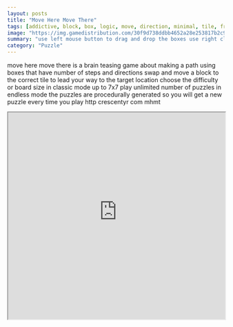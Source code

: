 ```yaml
---
layout: posts
title: "Move Here Move There"
tags: [addictive, block, box, logic, move, direction, minimal, tile, free, online, games, oyna, game, free, games, play, play, games]
image: "https://img.gamedistribution.com/30f9d738ddbb4652a28e253817b2c9ae-512x384.jpeg"
summary: "use left mouse button to drag and drop the boxes use right click to mark a box tile  free online games oyna game free games play play games"
category: "Puzzle"
---
```


move here move there is a brain teasing game about making a path using boxes that have number of steps and directions swap and move a block to the correct tile to lead your way to the target location choose the difficulty or board size in classic mode up to 7x7 play unlimited number of puzzles in endless mode the puzzles are procedurally generated so you will get a new puzzle every time you play http crescentyr com mhmt

<iframe width="100%" height="480px;" src="https://html5.gamedistribution.com/30f9d738ddbb4652a28e253817b2c9ae/"></iframe>